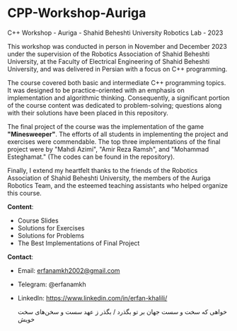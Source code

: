 # CPP-Workshop-Auriga
C++ Workshop - Auriga - Shahid Beheshti University Robotics Lab - 2023

This workshop was conducted in person in November and December 2023 under the supervision of the Robotics Association of Shahid Beheshti University, at the Faculty of Electrical Engineering of Shahid Beheshti University, and was delivered in Persian with a focus on C++ programming.

The course covered both basic and intermediate C++ programming topics. It was designed to be practice-oriented with an emphasis on implementation and algorithmic thinking. Consequently, a significant portion of the course content was dedicated to problem-solving; questions along with their solutions have been placed in this repository.

The final project of the course was the implementation of the game **"Minesweeper"**. The efforts of all students in implementing the project and exercises were commendable. The top three implementations of the final project were by "Mahdi Azimi", "Amir Reza Ramsh", and "Mohammad Esteghamat." (The codes can be found in the repository).

Finally, I extend my heartfelt thanks to the friends of the Robotics Association of Shahid Beheshti University, the members of the Auriga Robotics Team, and the esteemed teaching assistants who helped organize this course.



**Content**:
- Course Slides
- Solutions for Exercises
- Solutions for Problems
- The Best Implementations of Final Project



**Contact**: 
- Email: erfanamkh2002@gmail.com
- Telegram: @erfanamkh
- LinkedIn: https://www.linkedin.com/in/erfan-khalili/








    <link rel="stylesheet" type="text/css" href="style.css">
    <div class="persian-text">
  خواهی که سخت و سست جهان بر تو بگذرد / بگذر ز عهد سست و سخن‌های سخت خویش

    </div>



